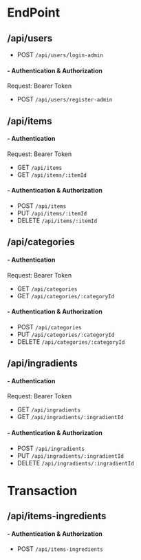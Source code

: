 # EndPoint

## /api/users
- POST `/api/users/login-admin`
#### - Authentication & Authorization
Request: Bearer Token
- POST `/api/users/register-admin`

## /api/items
#### - Authentication
Request: Bearer Token
- GET `/api/items`
- GET `/api/items/:itemId`
#### - Authentication & Authorization
- POST `/api/items`
- PUT `/api/items/:itemId`
- DELETE `/api/items/:itemId`

## /api/categories
#### - Authentication
Request: Bearer Token
- GET `/api/categories`
- GET `/api/categories/:categoryId`
#### - Authentication & Authorization
- POST `/api/categories`
- PUT `/api/categories/:categoryId`
- DELETE `/api/categories/:categoryId`

## /api/ingradients
#### - Authentication
Request: Bearer Token
- GET `/api/ingradients`
- GET `/api/ingradients/:ingradientId`
#### - Authentication & Authorization
- POST `/api/ingradients`
- PUT `/api/ingradients/:ingradientId`
- DELETE `/api/ingradients/:ingradientId`

# Transaction
## /api/items-ingredients
#### - Authentication & Authorization
- POST `/api/items-ingredients`
